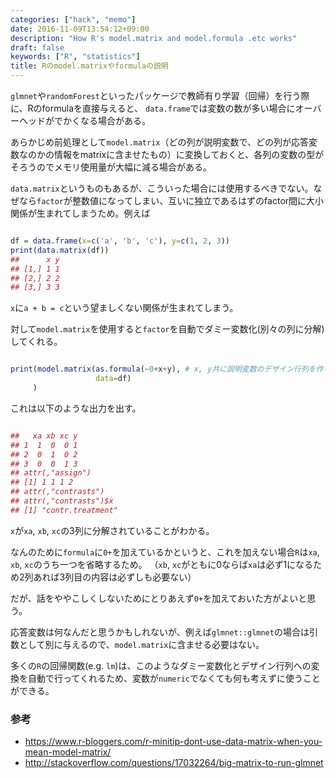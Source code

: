 ```yaml
---
categories: ["hack", "memo"]
date: 2016-11-09T13:54:12+09:00
description: "How R's model.matrix and model.formula .etc works"
draft: false
keywords: ["R", "statistics"]
title: Rのmodel.matrixやformulaの説明
---
```


`glmnet`や`randomForest`といったパッケージで教師有り学習（回帰）を行う際に、Rのformulaを直接与えると、
`data.frame`では変数の数が多い場合にオーバーヘッドがでかくなる場合がある。

あらかじめ前処理として`model.matrix`（どの列が説明変数で、どの列が応答変数なのかの情報をmatrixに含ませたもの）に変換しておくと、各列の変数の型がそろうのでメモリ使用量が大幅に減る場合がある。


`data.matrix`というものもあるが、こういった場合には使用するべきでない。なぜなら`factor`が整数値になってしまい、互いに独立であるはずのfactor間に大小関係が生まれてしまうため。例えば

```R

df = data.frame(x=c('a', 'b', 'c'), y=c(1, 2, 3))
print(data.matrix(df))
##      x y
## [1,] 1 1
## [2,] 2 2
## [3,] 3 3

```

`x`に`a + b = c`という望ましくない関係が生まれてしまう。

対して`model.matrix`を使用すると`factor`を自動でダミー変数化(別々の列に分解)してくれる。

```R

print(model.matrix(as.formula(~0+x+y), # x, y共に説明変数のデザイン行列を作る
                   data=df)
     )

```

これは以下のような出力を出す。

```R

##   xa xb xc y
## 1  1  0  0 1
## 2  0  1  0 2
## 3  0  0  1 3
## attr(,"assign")
## [1] 1 1 1 2
## attr(,"contrasts")
## attr(,"contrasts")$x
## [1] "contr.treatment"

```

`x`が`xa`, `xb`, `xc`の3列に分解されていることがわかる。

なんのために`formula`に`0+`を加えているかというと、これを加えない場合`R`は`xa`, `xb`, `xc`のうち一つを省略するため。
（`xb`, `xc`がともに0ならば`xa`は必ず1になるため2列あれば3列目の内容は必ずしも必要ない）

だが、話をややこしくしないためにとりあえず`0+`を加えておいた方がよいと思う。

応答変数は何なんだと思うかもしれないが、例えば`glmnet::glmnet`の場合は引数として別に与えるので、`model.matrix`に含ませる必要はない。


多くの`R`の回帰関数(e.g. `lm`)は、このようなダミー変数化とデザイン行列への変換を自動で行ってくれるため、変数が`numeric`でなくても何も考えずに使うことができる。




### 参考

* https://www.r-bloggers.com/r-minitip-dont-use-data-matrix-when-you-mean-model-matrix/
* http://stackoverflow.com/questions/17032264/big-matrix-to-run-glmnet
